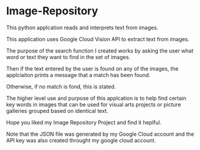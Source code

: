 # Image-Repository

This python applcation reads and interprets text from images.

This application uses Google Cloud Vision API to extract text from images.

The purpose of the search function I created works by asking the user what word or text they want to find in the set of images.

Then if the text entered by the user is found on any of the images, the applciaiton prints a message that a match has been found.

Otherwise, if no match is fond, this is stated.

The higher level use and purpose of this applcation is to help find certain key words in images that can be used for visual arts projects or picture galleries grouped based on identical text.

Hope you liked my Image Repository Project and find it heplful.

Note that the JSON file was generated by my Google Cloud account and the API key was also created throught my google cloud account.


 
